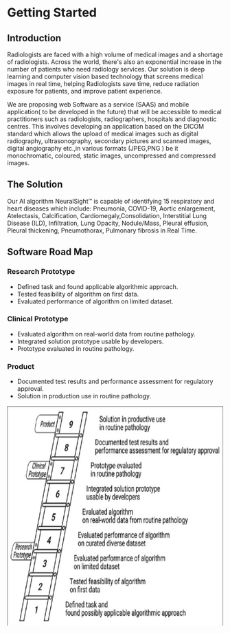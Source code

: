 # Getting Started
## Introduction
Radiologists are faced with a high volume of medical images and a shortage of radiologists. Across the world, there's also an exponential increase in the number of patients who need radiology services. Our solution is deep learning and computer vision based technology that screens medical images in real time, helping Radiologists save time, reduce radiation exposure for patients, and improve patient experience.

We are proposing web Software as a service (SAAS) and mobile application( to be developed in the future) that will be  accessible to medical practitioners such as radiologists, radiographers, hospitals and diagnostic centres. This involves developing an application based on the DICOM standard which allows the upload of medical images such as digital radiography, ultrasonography,  secondary pictures and scanned images, digital angiography etc.,in various formats (JPEG,PNG ) be it monochromatic, coloured,  static images, uncompressed and compressed images. 

## The Solution
Our AI algorithm NeuralSight™ is capable of identifying 15 respiratory and heart diseases which include: Pneumonia, COVID-19, Aortic enlargement, Atelectasis, Calcification, Cardiomegaly,Consolidation, Interstitial Lung Disease (ILD), Infiltration, Lung Opacity, Nodule/Mass, Pleural effusion, Pleural thickening, Pneumothorax, Pulmonary fibrosis  in Real Time.

## Software Road Map
### Research Prototype
* Defined task and found applicable algorithmic approach.
* Tested feasibility of algorithm on first data.
* Evaluated performance of algorithm on limited dataset.

### Clinical Prototype
* Evaluated algorithm on real-world data from routine pathology.
* Integrated solution prototype usable by developers.
* Prototype evaluated in routine pathology.

### Product
* Documented test results and performance assessment for regulatory approval.
* Solution in production use in routine pathology.
<img align="centre" src="https://github.com/NeuralSight/Get-to-Understand-NeuralSight-AI/blob/main/images/roadmap.png" width="712" height="512" />
